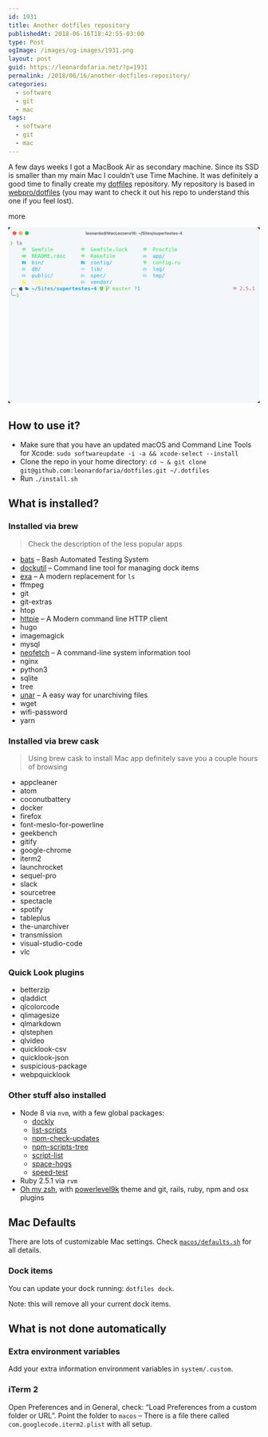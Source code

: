 ```yaml
---
id: 1931
title: Another dotfiles repository
publishedAt: 2018-06-16T18:42:55-03:00
type: Post
ogImage: /images/og-images/1931.png
layout: post
guid: https://leonardofaria.net/?p=1931
permalink: /2018/06/16/another-dotfiles-repository/
categories:
  - software
  - git
  - mac
tags:
  - software
  - git
  - mac
---
```

A few days weeks I got a MacBook Air as secondary machine. Since its SSD is smaller than my main Mac I couldn’t use Time Machine. It was definitely a good time to finally create my [dotfiles](https://github.com/leonardofaria/dotfiles) repository. My repository is based in [webpro/dotfiles](https://github.com/webpro/dotfiles/) (you may want to check it out his repo to understand this one if you feel lost).

<span className="hidden">more</span>

  
![](https://raw.githubusercontent.com/leonardofaria/dotfiles/master/screenshot.jpg) 

## How to use it?

  * Make sure that you have an updated macOS and Command Line Tools for Xcode: `sudo softwareupdate -i -a && xcode-select --install`
  * Clone the repo in your home directory: `cd ~ & git clone git@github.com:leonardofaria/dotfiles.git ~/.dotfiles`
  * Run `./install.sh`

## <a id="What_is_installed_10"></a>What is installed?

### <a id="Installed_via_brew_12"></a>Installed via brew

> Check the description of the less popular apps

  * [bats](http://brewformulas.org/Bats) – Bash Automated Testing System
  * [dockutil](https://github.com/kcrawford/dockutil) – Command line tool for managing dock items
  * [exa](https://the.exa.website/) – A modern replacement for `ls`
  * ffmpeg
  * git
  * git-extras
  * htop
  * [httpie](https://github.com/jakubroztocil/httpie) – A Modern command line HTTP client
  * hugo
  * imagemagick
  * mysql
  * [neofetch](https://github.com/dylanaraps/neofetch) – A command-line system information tool
  * nginx
  * python3
  * sqlite
  * tree
  * [unar](https://theunarchiver.com/command-line) – A easy way for unarchiving files
  * wget
  * wifi-password
  * yarn

### Installed via brew cask

> Using brew cask to install Mac app definitely save you a couple hours of browsing

  * appcleaner
  * atom
  * coconutbattery
  * docker
  * firefox
  * font-meslo-for-powerline
  * geekbench
  * gitify
  * google-chrome
  * iterm2
  * launchrocket
  * sequel-pro
  * slack
  * sourcetree
  * spectacle
  * spotify
  * tableplus
  * the-unarchiver
  * transmission
  * visual-studio-code
  * vlc

### <a id="Quick_Look_plugins_63"></a>Quick Look plugins

  * betterzip
  * qladdict
  * qlcolorcode
  * qlimagesize
  * qlmarkdown
  * qlstephen
  * qlvideo
  * quicklook-csv
  * quicklook-json
  * suspicious-package
  * webpquicklook

### Other stuff also installed

  * Node 8 via `nvm`, with a few global packages: 
      * [dockly](https://www.npmjs.com/package/dockly)
      * [list-scripts](https://www.npmjs.com/package/list-scripts)
      * [npm-check-updates](https://www.npmjs.com/package/npm-check-updates)
      * [npm-scripts-tree](https://www.npmjs.com/package/npm-scripts-tree)
      * [script-list](https://www.npmjs.com/package/script-list)
      * [space-hogs](https://www.npmjs.com/package/space-hogs)
      * [speed-test](https://www.npmjs.com/package/speed-test)
  * Ruby 2.5.1 via `rvm`
  * [Oh my zsh](https://github.com/robbyrussell/oh-my-zsh), with [powerlevel9k](https://github.com/bhilburn/powerlevel9k) theme and git, rails, ruby, npm and osx plugins

## Mac Defaults

There are lots of customizable Mac settings. Check [`macos/defaults.sh`](https://github.com/leonardofaria/dotfiles/blob/master/macos/defaults.sh) for all details.

### Dock items

You can update your dock running: `dotfiles dock`.

Note: this will remove all your current dock items.

## <a id="What_is_not_done_automatically_100"></a>What is not done automatically

### <a id="Extra_environment_variables_102"></a>Extra environment variables

Add your extra information environment variables in `system/.custom`.

### <a id="iTerm_2_106"></a>iTerm 2

Open Preferences and in General, check: “Load Preferences from a custom folder or URL”. Point the folder to `macos` – There is a file there called `com.googlecode.iterm2.plist` with all setup.
